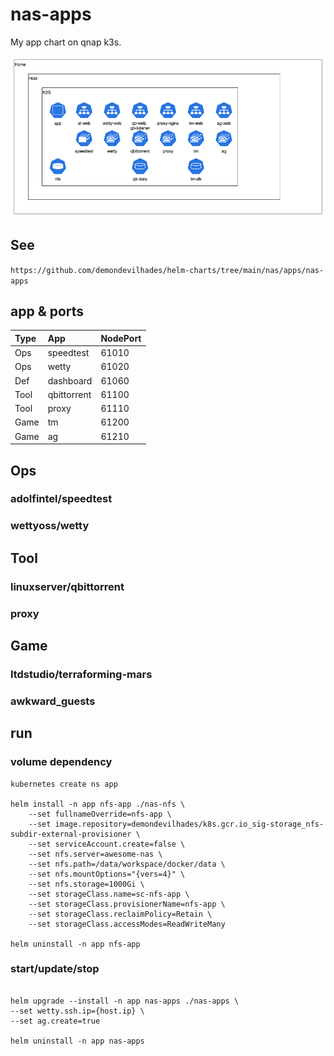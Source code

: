 # nas-apps

My app chart on qnap k3s.

![nas-k3s](https://github.com/demondevilhades/helm-charts/blob/main/static/nas-k3s.png?raw=true)

## See
`
https://github.com/demondevilhades/helm-charts/tree/main/nas/apps/nas-apps
`

## app & ports

| Type  | App  | NodePort  |
|:--------|:------|:----------|
| Ops    | speedtest    | 61010    |
| Ops    | wetty    | 61020    |
| Def    | dashboard    | 61060    |
| Tool    | qbittorrent    | 61100    |
| Tool    | proxy    | 61110    |
| Game    | tm    | 61200    |
| Game    | ag    | 61210    |

## Ops

### adolfintel/speedtest


### wettyoss/wetty


## Tool

### linuxserver/qbittorrent


### proxy


## Game

### ltdstudio/terraforming-mars


### awkward_guests


## run

### volume dependency
```
kubernetes create ns app

helm install -n app nfs-app ./nas-nfs \
    --set fullnameOverride=nfs-app \
    --set image.repository=demondevilhades/k8s.gcr.io_sig-storage_nfs-subdir-external-provisioner \
    --set serviceAccount.create=false \
    --set nfs.server=awesome-nas \
    --set nfs.path=/data/workspace/docker/data \
    --set nfs.mountOptions="{vers=4}" \
    --set nfs.storage=1000Gi \
    --set storageClass.name=sc-nfs-app \
    --set storageClass.provisionerName=nfs-app \
    --set storageClass.reclaimPolicy=Retain \
    --set storageClass.accessModes=ReadWriteMany

helm uninstall -n app nfs-app
```

### start/update/stop
```

helm upgrade --install -n app nas-apps ./nas-apps \
--set wetty.ssh.ip={host.ip} \
--set ag.create=true

helm uninstall -n app nas-apps
```
